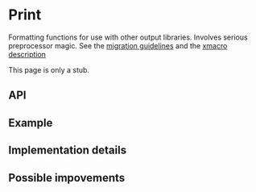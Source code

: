 # Print

Formatting functions for use with other output libraries. Involves serious
preprocessor magic. See the [migration guidelines](../api/migration.md) and
the [xmacro description](../developer/macro.md)

This page is only a stub.


## API
## Example
## Implementation details
## Possible impovements
